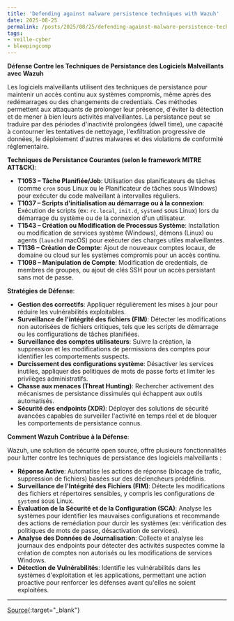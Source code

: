```yaml
---
title: 'Defending against malware persistence techniques with Wazuh'
date: 2025-08-25
permalink: /posts/2025/08/25/defending-against-malware-persistence-techniques-with-wazuh/
tags:
- veille-cyber
- bleepingcomp
---
```

**Défense Contre les Techniques de Persistance des Logiciels Malveillants avec Wazuh**

Les logiciels malveillants utilisent des techniques de persistance pour maintenir un accès continu aux systèmes compromis, même après des redémarrages ou des changements de credentials. Ces méthodes permettent aux attaquants de prolonger leur présence, d'éviter la détection et de mener à bien leurs activités malveillantes. La persistance peut se traduire par des périodes d'inactivité prolongées (dwell time), une capacité à contourner les tentatives de nettoyage, l'exfiltration progressive de données, le déploiement d'autres malwares et des violations de conformité réglementaire.

**Techniques de Persistance Courantes (selon le framework MITRE ATT&CK)**:

*   **T1053 – Tâche Planifiée/Job**: Utilisation des planificateurs de tâches (comme `cron` sous Linux ou le Planificateur de tâches sous Windows) pour exécuter du code malveillant à intervalles réguliers.
*   **T1037 – Scripts d'initialisation au démarrage ou à la connexion**: Exécution de scripts (ex: `rc.local`, `init.d`, `systemd` sous Linux) lors du démarrage du système ou de la connexion d'un utilisateur.
*   **T1543 – Création ou Modification de Processus Système**: Installation ou modification de services système (Windows), démons (Linux) ou agents (`launchd` macOS) pour exécuter des charges utiles malveillantes.
*   **T1136 – Création de Compte**: Ajout de nouveaux comptes locaux, de domaine ou cloud sur les systèmes compromis pour un accès continu.
*   **T1098 – Manipulation de Compte**: Modification de credentials, de membres de groupes, ou ajout de clés SSH pour un accès persistant sans mot de passe.

**Stratégies de Défense**:

*   **Gestion des correctifs**: Appliquer régulièrement les mises à jour pour réduire les vulnérabilités exploitables.
*   **Surveillance de l'intégrité des fichiers (FIM)**: Détecter les modifications non autorisées de fichiers critiques, tels que les scripts de démarrage ou les configurations de tâches planifiées.
*   **Surveillance des comptes utilisateurs**: Suivre la création, la suppression et les modifications de permissions des comptes pour identifier les comportements suspects.
*   **Durcissement des configurations système**: Désactiver les services inutiles, appliquer des politiques de mots de passe forts et limiter les privilèges administratifs.
*   **Chasse aux menaces (Threat Hunting)**: Rechercher activement des mécanismes de persistance dissimulés qui échappent aux outils automatisés.
*   **Sécurité des endpoints (XDR)**: Déployer des solutions de sécurité avancées capables de surveiller l'activité en temps réel et de bloquer les comportements de persistance connus.

**Comment Wazuh Contribue à la Défense**:

Wazuh, une solution de sécurité open source, offre plusieurs fonctionnalités pour lutter contre les techniques de persistance des logiciels malveillants :

*   **Réponse Active**: Automatise les actions de réponse (blocage de trafic, suppression de fichiers) basées sur des déclencheurs prédéfinis.
*   **Surveillance de l'Intégrité des Fichiers (FIM)**: Détecte les modifications des fichiers et répertoires sensibles, y compris les configurations de `systemd` sous Linux.
*   **Évaluation de la Sécurité et de la Configuration (SCA)**: Analyse les systèmes pour identifier les mauvaises configurations et recommande des actions de remédiation pour durcir les systèmes (ex: vérification des politiques de mots de passe, désactivation de services).
*   **Analyse des Données de Journalisation**: Collecte et analyse les journaux des endpoints pour détecter des activités suspectes comme la création de comptes non autorisés ou les modifications de services Windows.
*   **Détection de Vulnérabilités**: Identifie les vulnérabilités dans les systèmes d'exploitation et les applications, permettant une action proactive pour renforcer les défenses avant qu'elles ne soient exploitées.

---
[Source](https://www.bleepingcomputer.com/news/security/defending-against-malware-persistence-techniques-with-wazuh/){:target="_blank"}
